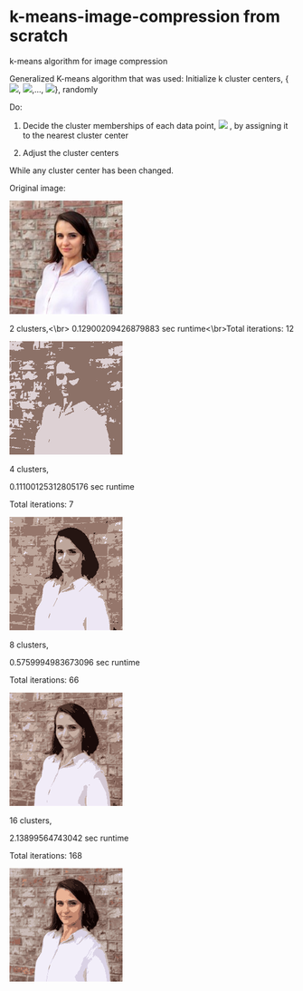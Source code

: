 # k-means-image-compression from scratch

k-means algorithm for image compression

Generalized K-means algorithm that was used:
  Initialize k cluster centers, {<img src="https://latex.codecogs.com/gif.latex?c_1"/>, <img src="https://latex.codecogs.com/gif.latex?c_2"/>,..., <img src="https://latex.codecogs.com/gif.latex?c_k"/>}, randomly

  Do:
  
   1. Decide the cluster memberships of each data point, <img src="https://latex.codecogs.com/gif.latex?x_i"/> , by assigning it to the nearest cluster center
    
   2. Adjust the cluster centers
    
  While any cluster center has been changed.

Original image:

![alt text](https://github.com/natgolovach/k-means-image-compression/blob/main/_data/ng.jpg)

2 clusters,<\br> 0.12900209426879883 sec runtime<\br>Total iterations:  12

![alt text](https://github.com/natgolovach/k-means-image-compression/blob/main/ng.jpg_Compressed_2_clusters.png)

4 clusters, 

0.11100125312805176 sec runtime

Total iterations:  7

![alt text](https://github.com/natgolovach/k-means-image-compression/blob/main/ng.jpg_Compressed_4_clusters.png)

8 clusters, 

0.5759994983673096 sec runtime

Total iterations:  66

![alt text](https://github.com/natgolovach/k-means-image-compression/blob/main/ng.jpg_Compressed_8_clusters.png)

16 clusters, 

2.13899564743042 sec runtime

Total iterations:  168

![alt text](https://github.com/natgolovach/k-means-image-compression/blob/main/ng.jpg_Compressed_16_clusters.png)
